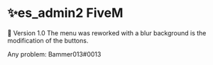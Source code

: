 # ✨es_admin2 FiveM
📖 Version 1.0
The menu was reworked with a blur background is the modification of the buttons.

Any problem: Bammer013#0013
